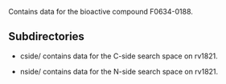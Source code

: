 Contains data for the bioactive compound F0634-0188.

## Subdirectories

- cside/ contains data for the C-side search space on rv1821.

- nside/ contains data for the N-side search space on rv1821.

